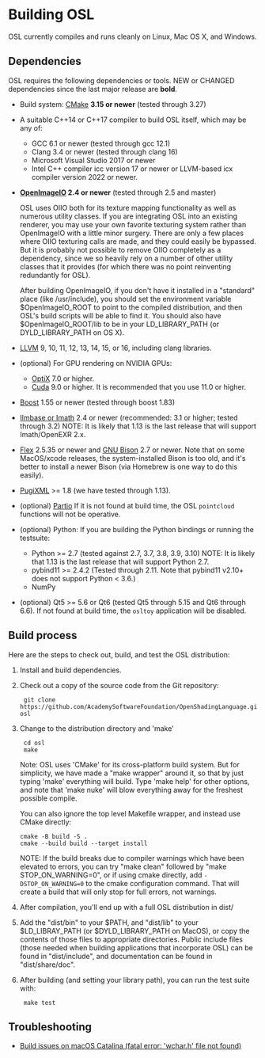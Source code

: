 <!-- SPDX-License-Identifier: CC-BY-4.0 -->
<!-- Copyright Contributors to the Open Shading Language Project. -->

Building OSL
============

OSL currently compiles and runs cleanly on Linux, Mac OS X, and Windows.

Dependencies
------------

OSL requires the following dependencies or tools.
NEW or CHANGED dependencies since the last major release are **bold**.

* Build system: [CMake](https://cmake.org/) **3.15 or newer** (tested through 3.27)

* A suitable C++14 or C++17 compiler to build OSL itself, which may be any of:
   - GCC 6.1 or newer (tested through gcc 12.1)
   - Clang 3.4 or newer (tested through clang 16)
   - Microsoft Visual Studio 2017 or newer
   - Intel C++ compiler icc version 17 or newer or LLVM-based icx compiler
     version 2022 or newer.

* **[OpenImageIO](http://openimageio.org) 2.4 or newer** (tested through 2.5 and master)

    OSL uses OIIO both for its texture mapping functionality as well as
    numerous utility classes.  If you are integrating OSL into an existing
    renderer, you may use your own favorite texturing system rather than
    OpenImageIO with a little minor surgery.  There are only a few places
    where OIIO texturing calls are made, and they could easily be bypassed.
    But it is probably not possible to remove OIIO completely as a
    dependency, since we so heavily rely on a number of other utility classes
    that it provides (for which there was no point reinventing redundantly
    for OSL).

    After building OpenImageIO, if you don't have it installed in a
    "standard" place (like /usr/include), you should set the environment
    variable $OpenImageIO_ROOT to point to the compiled distribution, and
    then OSL's build scripts will be able to find it. You should also have
    $OpenImageIO_ROOT/lib to be in your LD_LIBRARY_PATH (or
    DYLD_LIBRARY_PATH on OS X).

* [LLVM](http://www.llvm.org) 9, 10, 11, 12, 13, 14, 15, or 16, including
  clang libraries.

* (optional) For GPU rendering on NVIDIA GPUs:
    * [OptiX](https://developer.nvidia.com/rtx/ray-tracing/optix) 7.0 or higher.
    * [Cuda](https://developer.nvidia.com/cuda-downloads) 9.0 or higher. It is
      recommended that you use 11.0 or higher.

* [Boost](https://www.boost.org) 1.55 or newer (tested through boost 1.83)
* [Ilmbase or Imath](https://github.com/AcademySoftwareFoundation/Imath) 2.4
   or newer (recommended: 3.1 or higher; tested through 3.2)
   NOTE: It is likely that 1.13 is the last release that will support
   Imath/OpenEXR 2.x.
* [Flex](https://github.com/westes/flex) 2.5.35 or newer and
  [GNU Bison](https://www.gnu.org/software/bison/) 2.7 or newer.
  Note that on some MacOS/xcode releases, the system-installed Bison is too
  old, and it's better to install a newer Bison (via Homebrew is one way to
  do this easily).
* [PugiXML](http://pugixml.org/) >= 1.8 (we have tested through 1.13).
* (optional) [Partio](https://www.disneyanimation.com/technology/partio.html)
  If it is not found at build time, the OSL `pointcloud` functions will not
  be operative.
* (optional) Python: If you are building the Python bindings or running the
  testsuite:
    * Python >= 2.7 (tested against 2.7, 3.7, 3.8, 3.9, 3.10)
      NOTE: It is likely that 1.13 is the last release that will support
      Python 2.7.
    * pybind11 >= 2.4.2 (Tested through 2.11. Note that pybind11 v2.10+ does
      not support Python < 3.6.)
    * NumPy
* (optional) Qt5 >= 5.6 or Qt6 (tested Qt5 through 5.15 and Qt6 through 6.6).
  If not found at build time, the `osltoy` application will be disabled.



Build process
-------------

Here are the steps to check out, build, and test the OSL distribution:

1. Install and build dependencies.

2. Check out a copy of the source code from the Git repository:

        git clone https://github.com/AcademySoftwareFoundation/OpenShadingLanguage.git osl

3. Change to the distribution directory and 'make'

        cd osl
        make

   Note: OSL uses 'CMake' for its cross-platform build system.  But for
   simplicity, we have made a "make wrapper" around it, so that by just
   typing 'make' everything will build.  Type 'make help' for other 
   options, and note that 'make nuke' will blow everything away for the
   freshest possible compile.

   You can also ignore the top level Makefile wrapper, and instead use
   CMake directly:

       cmake -B build -S .
       cmake --build build --target install

   NOTE: If the build breaks due to compiler warnings which have been elevated
   to errors, you can try "make clean" followed by "make STOP_ON_WARNING=0",
   or if using cmake directly, add `-DSTOP_ON_WARNING=0` to the cmake
   configuration command. That will create a build that will only stop for
   full errors, not warnings.

4. After compilation, you'll end up with a full OSL distribution in
   dist/

5. Add the "dist/bin" to your $PATH, and "dist/lib" to your
   $LD_LIBRAY_PATH (or $DYLD_LIBRARY_PATH on MacOS), or copy the contents
   of those files to appropriate directories.  Public include files
   (those needed when building applications that incorporate OSL)
   can be found in "dist/include", and documentation can be found
   in "dist/share/doc".

6. After building (and setting your library path), you can run the
   test suite with:

        make test
        
Troubleshooting
----------------

- [Build issues on macOS Catalina (fatal error: 'wchar.h' file not found)](https://github.com/AcademySoftwareFoundation/OpenShadingLanguage/issues/1055#issuecomment-581920327)

